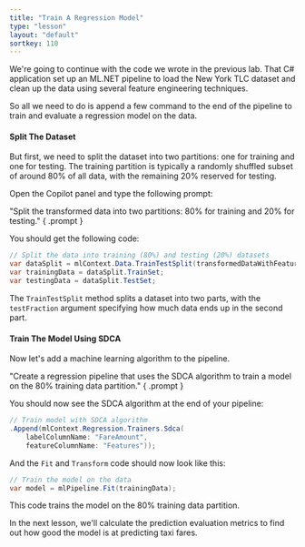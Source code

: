 ```yaml
---
title: "Train A Regression Model"
type: "lesson"
layout: "default"
sortkey: 110
---
```


We're going to continue with the code we wrote in the previous lab. That C# application set up an ML.NET pipeline to load the New York TLC dataset and clean up the data using several feature engineering techniques.

So all we need to do is append a few command to the end of the pipeline to train and evaluate a regression model on the data.

#### Split The Dataset

But first, we need to split the dataset into two partitions: one for training and one for testing. The training partition is typically a randomly shuffled subset of around 80% of all data, with the remaining 20% reserved for testing.

Open the Copilot panel and type the following prompt:

"Split the transformed data into two partitions: 80% for training and 20% for testing."
{ .prompt }

You should get the following code:

```csharp
// Split the data into training (80%) and testing (20%) datasets
var dataSplit = mlContext.Data.TrainTestSplit(transformedDataWithFeatures, testFraction: 0.2);
var trainingData = dataSplit.TrainSet;
var testingData = dataSplit.TestSet;
```

The `TrainTestSplit` method splits a dataset into two parts, with the `testFraction` argument specifying how much data ends up in the second part.

#### Train The Model Using SDCA

Now let's add a machine learning algorithm to the pipeline.

"Create a regression pipeline that uses the SDCA algorithm to train a model on the 80% training data partition."
{ .prompt }

You should now see the SDCA algorithm at the end of your pipeline:

```csharp
// Train model with SDCA algorithm
.Append(mlContext.Regression.Trainers.Sdca(
    labelColumnName: "FareAmount",
    featureColumnName: "Features"));
```

And the `Fit` and `Transform` code should now look like this:

```csharp
// Train the model on the data
var model = mlPipeline.Fit(trainingData);
```

This code trains the model on the 80% training data partition.

In the next lesson, we'll calculate the prediction evaluation metrics to find out how good the model is at predicting taxi fares.
